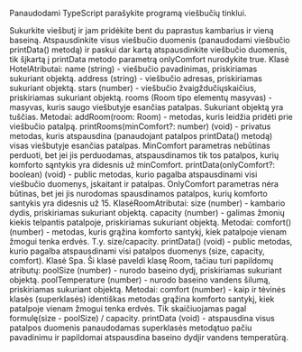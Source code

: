 Panaudodami TypeScript parašykite programą viešbučių tinklui.

Sukurkite viešbutį ir jam pridėkite bent du paprastus kambarius ir vieną baseiną.
Atspausdinkite visus viešbučio duomenis (panaudodami viešbučio printData() metodą) ir paskui dar kartą atspausdinkite viešbučio duomenis, tik šįkartą į printData metodo parametrą onlyComfort nurodykite true.
Klasė HotelAtributai:
name (string) - viešbučio pavadinimas, priskiriamas sukuriant objektą.
address (string) - viešbučio adresas, priskiriamas sukuriant objektą.
stars (number) - viešbučio žvaigždučiųskaičius, priskiriamas sukuriant objektą.
rooms (Room tipo elementų masyvas) - masyvas, kuris saugo viešbutyje esančias patalpas. Sukuriant objektą yra tuščias.
Metodai:
addRoom(room: Room) - metodas, kuris leidžia pridėti prie viešbučio patalpą.
printRooms(minComfort?: number) (void) - privatus metodas, kuris atspausdina (panaudojant patalpos printData() metodą) visas viešbutyje esančias patalpas. MinComfort parametras nebūtinas perduoti, bet jei jis perduodamas, atspausdinamos tik tos patalpos, kurių komforto sąntykis yra didesnis už minComfort.
printData(onlyComfort?: boolean) (void) - public metodas, kurio pagalba atspausdinami visi viešbučio duomenys, įskaitant ir patalpas. OnlyComfort parametras nėra būtinas, bet jei jis nurodomas spausdinamos patalpos, kurių komforto santykis yra didesnis už 15.
KlasėRoomAtributai:
size (number) - kambario dydis, priskiriamas sukuriant objektą.
capacity (number) - galimas žmonių kiekis telpantis patalpoje, priskiriamas sukuriant objektą.
Metodai:
comfort() (number) - metodas, kuris grąžina komforto santykį, kiek patalpoje vienam žmogui tenka erdvės. T.y. size/capacity.
printData() (void) - public metodas, kurio pagalba atspausdinami visi patalpos duomenys (size, capacity, comfort).
Klasė Spa. Ši klasė paveldi klasę Room, tačiau turi papildomų atributų:
poolSize (number) - nurodo baseino dydį, priskiriamas sukuriant objektą.
poolTemperature (number) - nurodo baseino vandens šilumą, priskiriamas sukuriant objektą.
Metodai:
comfort (number) - kaip ir tėvinės klasės (superklasės) identiškas metodas grąžina komforto santykį, kiek patalpoje vienam žmogui tenka erdvės. Tik skaičiuojamas pagal formulę(size - poolSize) / capacity.
printData (void) - atspausdina visus patalpos duomenis panaudodamas superklasės metodątuo pačiu pavadinimu ir papildomai atspausdina baseino dydįir vandens temperatūrą.
